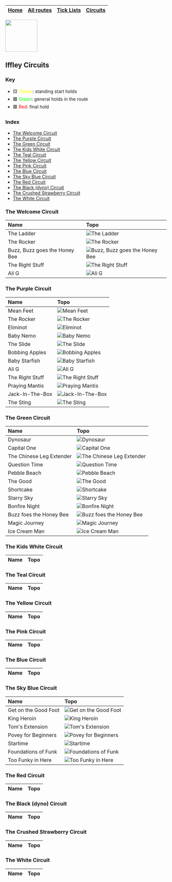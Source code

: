 
| [Home](https://github.com/iacobo/iffley-wall-app/blob/main/README.md) | [All routes](topos.md) | [Tick Lists](ticklists.md) | [Circuits](circuits.md) |
|---|---|---|---|


<img src="https://github.com/iacobo/iffley-wall-app/blob/main/.assets/img/icon.svg?raw=true" width="100">

## Iffley Circuits

### Key

- 🟨 <span style="color:yellow">Yellow</span>: standing start holds
- 🟩 <span style="color:lime">Green</span>: general holds in the route
- 🟥 <span style="color:red">Red</span>: final hold




### Index

- [The Welcome Circuit](#the-welcome-circuit)
- [The Purple Circuit](#the-purple-circuit)
- [The Green Circuit](#the-green-circuit)
- [The Kids White Circuit](#the-kids-white-circuit)
- [The Teal Circuit](#the-teal-circuit)
- [The Yellow Circuit](#the-yellow-circuit)
- [The Pink Circuit](#the-pink-circuit)
- [The Blue Circuit](#the-blue-circuit)
- [The Sky Blue Circuit](#the-sky-blue-circuit)
- [The Red Circuit](#the-red-circuit)
- [The Black (dyno) Circuit](#the-black-(dyno)-circuit)
- [The Crushed Strawberry Circuit](#the-crushed-strawberry-circuit)
- [The White Circuit](#the-white-circuit)

### The Welcome Circuit

| Name                          | Topo                                                                                                                                          |
|:------------------------------|:----------------------------------------------------------------------------------------------------------------------------------------------|
| The Ladder                    | ![The Ladder](https://github.com/iacobo/iffley-wall-app/blob/main/.assets/img/routes/theladder.png?raw=true)                                  |
| The Rocker                    | ![The Rocker](https://github.com/iacobo/iffley-wall-app/blob/main/.assets/img/routes/therocker.png?raw=true)                                  |
| Buzz, Buzz goes the Honey Bee | ![Buzz, Buzz goes the Honey Bee](https://github.com/iacobo/iffley-wall-app/blob/main/.assets/img/routes/buzzbuzzgoesthehoneybee.png?raw=true) |
| The Right Stuff               | ![The Right Stuff](https://github.com/iacobo/iffley-wall-app/blob/main/.assets/img/routes/therightstuff.png?raw=true)                         |
| Ali G                         | ![Ali G](https://github.com/iacobo/iffley-wall-app/blob/main/.assets/img/routes/alig.png?raw=true)                                            |
### The Purple Circuit

| Name            | Topo                                                                                                                  |
|:----------------|:----------------------------------------------------------------------------------------------------------------------|
| Mean Feet       | ![Mean Feet](https://github.com/iacobo/iffley-wall-app/blob/main/.assets/img/routes/meanfeet.png?raw=true)            |
| The Rocker      | ![The Rocker](https://github.com/iacobo/iffley-wall-app/blob/main/.assets/img/routes/therocker.png?raw=true)          |
| Eliminot        | ![Eliminot](https://github.com/iacobo/iffley-wall-app/blob/main/.assets/img/routes/eliminot.png?raw=true)             |
| Baby Nemo       | ![Baby Nemo](https://github.com/iacobo/iffley-wall-app/blob/main/.assets/img/routes/babynemo.png?raw=true)            |
| The Slide       | ![The Slide](https://github.com/iacobo/iffley-wall-app/blob/main/.assets/img/routes/theslide.png?raw=true)            |
| Bobbing Apples  | ![Bobbing Apples](https://github.com/iacobo/iffley-wall-app/blob/main/.assets/img/routes/bobbingapples.png?raw=true)  |
| Baby Starfish   | ![Baby Starfish](https://github.com/iacobo/iffley-wall-app/blob/main/.assets/img/routes/babystarfish.png?raw=true)    |
| Ali G           | ![Ali G](https://github.com/iacobo/iffley-wall-app/blob/main/.assets/img/routes/alig.png?raw=true)                    |
| The Right Stuff | ![The Right Stuff](https://github.com/iacobo/iffley-wall-app/blob/main/.assets/img/routes/therightstuff.png?raw=true) |
| Praying Mantis  | ![Praying Mantis](https://github.com/iacobo/iffley-wall-app/blob/main/.assets/img/routes/prayingmantis.png?raw=true)  |
| Jack-In-The-Box | ![Jack-In-The-Box](https://github.com/iacobo/iffley-wall-app/blob/main/.assets/img/routes/jackinthebox.png?raw=true)  |
| The Sting       | ![The Sting](https://github.com/iacobo/iffley-wall-app/blob/main/.assets/img/routes/thesting.png?raw=true)            |

### The Green Circuit

| Name                     | Topo                                                                                                                                   |
|:-------------------------|:---------------------------------------------------------------------------------------------------------------------------------------|
| Dynosaur                 | ![Dynosaur](https://github.com/iacobo/iffley-wall-app/blob/main/.assets/img/routes/dynosaur.png?raw=true)                              |
| Capital One              | ![Capital One](https://github.com/iacobo/iffley-wall-app/blob/main/.assets/img/routes/capitalone.png?raw=true)                         |
| The Chinese Leg Extender | ![The Chinese Leg Extender](https://github.com/iacobo/iffley-wall-app/blob/main/.assets/img/routes/thechineselegextender.png?raw=true) |
| Question Time            | ![Question Time](https://github.com/iacobo/iffley-wall-app/blob/main/.assets/img/routes/questiontime.png?raw=true)                     |
| Pebble Beach             | ![Pebble Beach](https://github.com/iacobo/iffley-wall-app/blob/main/.assets/img/routes/pebblebeach.png?raw=true)                       |
| The Good                 | ![The Good](https://github.com/iacobo/iffley-wall-app/blob/main/.assets/img/routes/thegood.png?raw=true)                               |
| Shortcake                | ![Shortcake](https://github.com/iacobo/iffley-wall-app/blob/main/.assets/img/routes/shortcake.png?raw=true)                            |
| Starry Sky               | ![Starry Sky](https://github.com/iacobo/iffley-wall-app/blob/main/.assets/img/routes/starrysky.png?raw=true)                           |
| Bonfire Night            | ![Bonfire Night](https://github.com/iacobo/iffley-wall-app/blob/main/.assets/img/routes/bonfirenight.png?raw=true)                     |
| Buzz foes the Honey Bee  | ![Buzz foes the Honey Bee](https://github.com/iacobo/iffley-wall-app/blob/main/.assets/img/routes/buzzfoesthehoneybee.png?raw=true)    |
| Magic Journey            | ![Magic Journey](https://github.com/iacobo/iffley-wall-app/blob/main/.assets/img/routes/magicjourney.png?raw=true)                     |
| Ice Cream Man            | ![Ice Cream Man](https://github.com/iacobo/iffley-wall-app/blob/main/.assets/img/routes/icecreamman.png?raw=true)                      |

### The Kids White Circuit

| Name   | Topo   |
|--------|--------|

### The Teal Circuit

| Name   | Topo   |
|--------|--------|

### The Yellow Circuit

| Name   | Topo   |
|--------|--------|

### The Pink Circuit

| Name   | Topo   |
|--------|--------|

### The Blue Circuit

| Name   | Topo   |
|--------|--------|

### The Sky Blue Circuit

| Name                 | Topo                                                                                                                          |
|:---------------------|:------------------------------------------------------------------------------------------------------------------------------|
| Get on the Good Foot | ![Get on the Good Foot](https://github.com/iacobo/iffley-wall-app/blob/main/.assets/img/routes/getonthegoodfoot.png?raw=true) |
| King Heroin          | ![King Heroin](https://github.com/iacobo/iffley-wall-app/blob/main/.assets/img/routes/kingheroin.png?raw=true)                |
| Tom's Extension      | ![Tom's Extension](https://github.com/iacobo/iffley-wall-app/blob/main/.assets/img/routes/tomsextension.png?raw=true)         |
| Povey for Beginners  | ![Povey for Beginners](https://github.com/iacobo/iffley-wall-app/blob/main/.assets/img/routes/poveyforbeginners.png?raw=true) |
| Startime             | ![Startime](https://github.com/iacobo/iffley-wall-app/blob/main/.assets/img/routes/startime.png?raw=true)                     |
| Foundations of Funk  | ![Foundations of Funk](https://github.com/iacobo/iffley-wall-app/blob/main/.assets/img/routes/foundationsoffunk.png?raw=true) |
| Too Funky in Here    | ![Too Funky in Here](https://github.com/iacobo/iffley-wall-app/blob/main/.assets/img/routes/toofunkyinhere.png?raw=true)      |

### The Red Circuit

| Name   | Topo   |
|--------|--------|

### The Black (dyno) Circuit

| Name   | Topo   |
|--------|--------|

### The Crushed Strawberry Circuit

| Name   | Topo   |
|--------|--------|

### The White Circuit

| Name   | Topo   |
|--------|--------|
